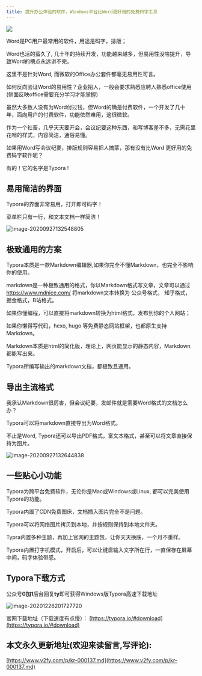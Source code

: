 ```yaml
---
title: 提升办公体验的软件，Windows平台比Word更好用的免费码字工具
---
```




![](https://www.v2fy.com/asset/0i/jikemiji/jikemiji-md/kr-000137.assets/%E5%85%AC%E4%BC%97%E5%8F%B7%E9%A2%84%E8%A7%88%E5%9B%BE.001.jpeg)

Word是PC用户最常用的软件，用途是码字，排版；

Word也活的蛮久了, 几十年的持续开发，功能越来越多，但易用性没啥提升，导致Word的槽点永远讲不完。

这里不是针对Word, 而微软的Office办公套件都毫无易用性可言。

如何反向验证Word的易用性？企业招人，一般会要求熟悉应聘人熟悉office使用(侧面反映office需要充分学习才能掌握)

虽然大多数人没有为Word付过钱，但Word的确是付费软件，一个开发了几十年，面向用户的付费软件，功能依然难用，这很微软。

作为一个社畜，几乎天天要开会，会议纪要这种东西，和写博客差不多，无需花里花哨的样式，内容简洁，通俗易懂。

如果用Word写会议纪要，排版规则容易把人搞蒙，那有没有比Word 更好用的免费码字软件呢？



有的！它的名字是Typora !



## 易用简洁的界面



Typora的界面非常易用，打开即可码字！



菜单栏只有一行，和文本文档一样简洁！



![image-20200927132548805](https://www.v2fy.com/asset/0i/jikemiji/jikemiji-md/kr-000137.assets/image-20200927132548805.png)

## 极致通用的方案



Typora本质是一款Markdown编辑器,如果你完全不懂Markdown，也完全不影响你的使用。



markdown是一种极致通用的格式，你以Markdown格式写文章，文章可以通过 https://www.mdnice.com/ 将markdown文本转换为 公众号格式， 知乎格式， 掘金格式，B站格式。



如果你懂编程，可以直接将markdown转换为html格式，发布到你的个人网站；



如果你懒得写代码，hexo, hugo 等免费静态网站框架，也都原生支持Markdown。



Markdown本质是html的简化版，理论上，网页能显示的静态内容，Markdown都能写出来。



Typora所编写输出的markdown文档，都极致且通用。



## 导出主流格式



我承认Markdown很厉害，但会议纪要，发邮件就是需要Word格式的文档怎么办？

Typora可以将markdown直接导出为Word格式。

不止是Word, Typora还可以导出PDF格式，富文本格式，甚至可以将文章直接保持为图片。

![image-20200927132644838](https://www.v2fy.com/asset/0i/jikemiji/jikemiji-md/kr-000137.assets/image-20200927132644838.png)







## 一些贴心小功能



Typora为跨平台免费软件，无论你是Mac或Windows或Linux, 都可以完美使用Typora的功能。



Typora内置了CDN免费图床，文档插入图片完全不是问题。



Typora可以将网络图片拷贝到本地，并按规则保持到本地文件夹。



Typra内置多种主题，再加上官网的主题包，让你天天换肤，一个月不重样。



Typora内置打字机模式，开启后，可以让键盘输入文字所在行，一直保存在屏幕中间，码字体验带感。







## Typora下载方式





公众号**0加1**后台回复**ty**即可获得Windows版Typora高速下载地址



![image-20201226201727720](https://www.v2fy.com/asset/0i/jikemiji/jikemiji-md/kr-000137.assets/image-20201226201727720.png)

官网下载地址（下载速度有点慢）： [https://typora.io/#download](https://typora.io/#download)






## 本文永久更新地址(欢迎来读留言,写评论):

[https://www.v2fy.com/p/kr-000137.md](https://www.v2fy.com/p/kr-000137.md)
